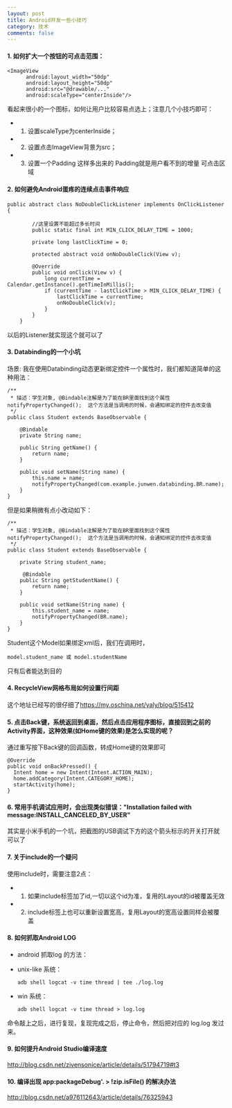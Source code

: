 ```yaml
---
layout: post
title: Android开发一些小技巧
category: 技术
comments: false
---
```


#### 1. 如何扩大一个按钮的可点击范围：

```
<ImageView
      android:layout_width="50dp"
      android:layout_height="50dp"
      android:src="@drawable/..." 
      android:scaleType="centerInside"/>
```
看起来很小的一个图标，如何让用户比较容易点选上；注意几个小技巧即可：

* 1. 设置scaleType为centerInside；
* 2. 设置点击ImageView背景为src；
* 3. 设置一个Padding 这样多出来的 Padding就是用户看不到的增量		可点击区域

#### 2. 如何避免Android蛋疼的连续点击事件响应

```
public abstract class NoDoubleClickListener implements OnClickListener {

		//这里设置不能超过多长时间
		public static final int MIN_CLICK_DELAY_TIME = 1000;
		
		private long lastClickTime = 0;
		
		protected abstract void onNoDoubleClick(View v);
		
		@Override
		public void onClick(View v) {
			long currentTime = Calendar.getInstance().getTimeInMillis();
			if (currentTime - lastClickTime > MIN_CLICK_DELAY_TIME) {
				lastClickTime = currentTime;
				onNoDoubleClick(v);
			} 
		}   
	}
```
以后的Listener就实现这个就可以了


#### 3. Databinding的一个小坑

场景: 我在使用Databinding动态更新绑定控件一个属性时，我们都知道简单的这种用法：

```
/**
 * 描述：学生对象, @Bindable注解是为了能在BR里面找到这个属性     notifyPropertyChanged();  这个方法是当调用的时候，会通知绑定的控件去改变值
 */
public class Student extends BaseObservable {

    @Bindable
    private String name;

    public String getName() {
        return name;
    }

    public void setName(String name) {
        this.name = name;
        notifyPropertyChanged(com.example.junwen.databinding.BR.name);
    }
}

```

但是如果稍微有点小改动如下：

```
/**
 * 描述：学生对象, @Bindable注解是为了能在BR里面找到这个属性     notifyPropertyChanged();  这个方法是当调用的时候，会通知绑定的控件去改变值
 */
public class Student extends BaseObservable {

    private String student_name;

	 @Bindable
    public String getStudentName() {
        return name;
    }

    public void setName(String name) {
        this.student_name = name;
        notifyPropertyChanged(BR.name);
    }
}

```
Student这个Model如果绑定xml后，我们在调用时，

```
model.student_name 或 model.studentName

```

只有后者能达到目的

#### 4. RecycleView网格布局如何设置行间距
这个地址已经写的很仔细了<https://my.oschina.net/yaly/blog/515412>

#### 5. 点击Back键，系统返回到桌面，然后点击应用程序图标，直接回到之前的Activity界面，这种效果(如Home键的效果)是怎么实现的呢？
通过重写按下Back键的回调函数，转成Home键的效果即可

```
@Override
public void onBackPressed() {
  Intent home = new Intent(Intent.ACTION_MAIN);
  home.addCategory(Intent.CATEGORY_HOME);
  startActivity(home);
}

```

#### 6. 常用手机调试应用时，会出现类似错误："Installation failed with message:INSTALL_CANCELED_BY_USER"
其实是小米手机的一个坑，把截图的USB调试下方的这个箭头标示的开关打开就可以了

#### 7. 关于include的一个疑问
使用include时，需要注意2点：
 
 * 1. 如果include标签加了id,一切以这个id为准，复用的Layout的id被覆盖无效
 * 2. include标签上也可以重新设置宽高，复用Layout的宽高设置同样会被覆盖

#### 8. 如何抓取Android LOG

* android 抓取log 的方法：
* unix-like 系统：

	```
	adb shell logcat -v time thread | tee ./log.log
	
	```
	
* win 系统：
	
	```
	adb shell logcat -v time thread > log.log
	
	```
命令敲上之后，进行复现，复现完成之后，停止命令，然后把对应的 log.log 发过来。

#### 9. 如何提升Android Studio编译速度
<http://blog.csdn.net/zivensonice/article/details/51794719#t3>

#### 10. 编译出现 app:packageDebug'. > !zip.isFile() 的解决办法
<http://blog.csdn.net/a976112643/article/details/76325943>

